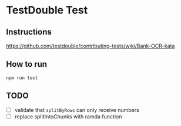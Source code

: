 # TestDouble Test

## Instructions

https://github.com/testdouble/contributing-tests/wiki/Bank-OCR-kata

## How to run

```
npm run test
```

## TODO
- [ ] validate that `splitByRows` can only receive numbers
- [ ] replace splitIntoChunks with ramda function
